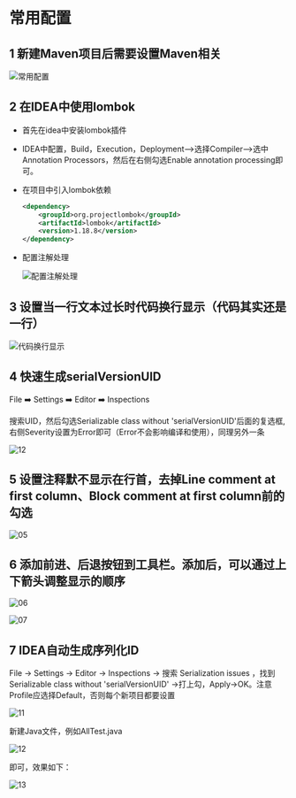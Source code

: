 # 常用配置

## 1 新建Maven项目后需要设置Maven相关

![常用配置](./images/config01.png)

## 2 在IDEA中使用lombok

- 首先在idea中安装lombok插件
- IDEA中配置，Build，Execution，Deployment-->选择Compiler-->选中Annotation Processors，然后在右侧勾选Enable annotation processing即可。
- 在项目中引入lombok依赖

  ```xml
  <dependency>
      <groupId>org.projectlombok</groupId>
      <artifactId>lombok</artifactId>
      <version>1.18.8</version>
  </dependency>
  ```

- 配置注解处理
  
  ![配置注解处理](./images/config02.png)

## 3 设置当一行文本过长时代码换行显示（代码其实还是一行）

![代码换行显示](./images/config03.png)

## 4 快速生成serialVersionUID

File ➡️ Settings ➡️ Editor ➡️ Inspections

搜索UID，然后勾选Serializable class without 'serialVersionUID'后面的复选框,右侧Severity设置为Error即可（Error不会影响编译和使用），同理另外一条

![12](./images/config12.png)

## 5 设置注释默不显示在行首，去掉Line comment at first column、Block comment at first column前的勾选

![05](./images/05.png)

## 6 添加前进、后退按钮到工具栏。添加后，可以通过上下箭头调整显示的顺序

![06](./images/06.png)

![07](./images/07.png)

## 7 IDEA自动生成序列化ID

File -> Settings -> Editor -> Inspections -> 搜索 Serialization issues ，找到 Serializable class without 'serialVersionUID' ->打上勾，Apply->OK。注意Profile应选择Default，否则每个新项目都要设置

![11](./images/11.png)

新建Java文件，例如AllTest.java

![12](./images/12.png)

即可，效果如下：

![13](./images/13.png)



